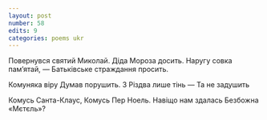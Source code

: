 ```yaml
---
layout: post
number: 58
edits: 9
categories: poems ukr
---
```


Повернувся святий Миколай.
Діда Мороза досить.
Наругу совка пам’ятай, —
Батьківське страждання просить.

Комуняка віру 
Думав порушить.
З Різдва лише тінь — 
Та не задушить

Комусь Санта-Клаус,
Комусь Пер Ноель.
Навіщо нам здалась
Безбожна «Мєтєль»?
